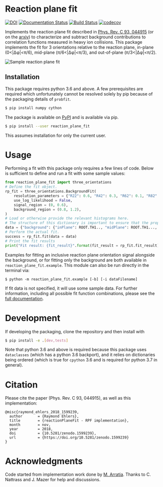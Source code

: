 # Reaction plane fit

[![DOI](https://zenodo.org/badge/DOI/10.5281/zenodo.1599239.svg)](https://doi.org/10.5281/zenodo.1599239)
[![Documentation Status](https://readthedocs.org/projects/reactionplanefit/badge/?version=latest)](https://reactionplanefit.readthedocs.io/en/latest/?badge=latest)
[![Build Status](https://travis-ci.com/raymondEhlers/reactionPlaneFit.svg?branch=master)](https://travis-ci.com/raymondEhlers/reactionPlaneFit)
[![codecov](https://codecov.io/gh/raymondEhlers/reactionPlaneFit/branch/master/graph/badge.svg)](https://codecov.io/gh/raymondEhlers/reactionPlaneFit)

Implements the reaction plane fit described in [Phys. Rev. C 93,
044915](https://journals.aps.org/prc/abstract/10.1103/PhysRevC.93.044915)
(or on the [arxiv](https://arxiv.org/abs/1509.04732)) to characterize and subtract background contributions to
correlation functions measured in heavy ion collisions. This package implements the fit for 3 orientations
relative to the reaction plane, in-plane (0<|&Delta;&phi;|<&pi;/6), mid-plane (&pi;/6<|&Delta;&phi;|<&pi;/3),
and out-of-plane (&pi;/3<|&Delta;&phi;|<&pi;/2).

![Sample reaction plane fit](.github/sample.png)

## Installation

This package requires python 3.6 and above. A few prerequisites are required which unfortunately cannot be
resolved solely by pip because of the packaging details of `probfit`.

```bash
$ pip install numpy cython
```

The package is available on [PyPI](https://pypi.org/project/reaction_plane_fit) and is available via pip.

```bash
$ pip install --user reaction_plane_fit
```

This assumes installation for only the current user. 

# Usage

Performing a fit with this package only requires a few lines of code. Below is sufficient to define and run a
fit with some sample values:

```python
from reaction_plane_fit import three_orientations
# Define the fit object.
rp_fit = three_orientations.BackgroundFit(
    resolution_parameters = {"R22": 0.6, "R42": 0.3, "R62": 0.1, "R82": 0.1},
    use_log_likelihood = False,
    signal_region = (0, 0.6),
    background_region = (0.8, 1.2),
)
# Load or otherwise provide the relevant histograms here.
# The structure of this dictionary is important to ensure that the proper data ends up in the right place.
data = {"background": {"inPlane": ROOT.TH1.., "midPlane": ROOT.TH1..., "outOfPlane": ROOT.TH1...}}
# Perform the actual fit.
success = rp_fit.fit(data = data)
# Print the fit results
print("Fit result: {fit_result}".format(fit_result = rp_fit.fit_result))
```

Examples for fitting an inclusive reaction plane orientation signal alongside the background, or for fitting
only the background are both available in `reaction_plane_fit.example`. This module can also be run directly
in the terminal via:

```
$ python -m reaction_plane_fit.example [-b] [-i dataFilename]
```

If fit data is not specified, it will use some sample data. For further information, including all possible
fit function combinations, please see the [full documentation](https://reactionplanefit.readthedocs.io/en/latest/).

# Development

If developing the packaging, clone the repository and then install with

```bash
$ pip install -e .[dev,tests]
```

Note that python 3.6 and above is required because this package uses `dataclasses` (which has a python 3.6
backport), and it relies on dictionaries being ordered (which is true for `cpython` 3.6 and is required for
python 3.7 in general).

# Citation

Please cite the paper (Phys. Rev. C 93, 044915), as well as this implementation:

```
@misc{raymond_ehlers_2018_1599239,
  author       = {Raymond Ehlers},
  title        = {reactionPlaneFit - RPF implementation},
  month        = nov,
  year         = 2018,
  doi          = {10.5281/zenodo.1599239},
  url          = {https://doi.org/10.5281/zenodo.1599239}
}
```

# Acknowledgments

Code started from implementation work done by [M. Arratia](https://github.com/miguelignacio/BackgroundFit).
Thanks to C. Nattrass and J. Mazer for help and discussions.
